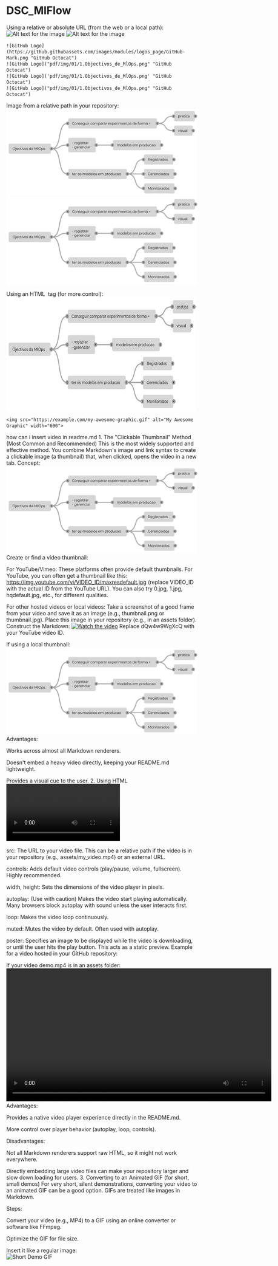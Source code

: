 # DSC_MlFlow



Using a relative or absolute URL (from the web or a local path):
    ![Alt text for the image](image_url_or_path "Optional title for the image")
    ![Alt text for the image]("pdf/img/01/1.Objectivos_de_MlOps.png" "Optional title for the image") 

    ![GitHub Logo](https://github.githubassets.com/images/modules/logos_page/GitHub-Mark.png "GitHub Octocat")
    ![GitHub Logo]("pdf/img/01/1.Objectivos_de_MlOps.png" "GitHub Octocat")
    ![GitHub Logo]('pdf/img/01/1.Objectivos_de_MlOps.png' "GitHub Octocat")
    ![GitHub Logo]("pdf/img/01/1.Objectivos_de_MlOps.png" "GitHub Octocat")

Image from a relative path in your repository:
    ![Screenshot of the application](pdf/img/01/1.Objectivos_de_MlOps.png)
    ![Screenshot of the application](pdf/img/01/1.Objectivos_de_MlOps.png)


Using an HTML <img> tag (for more control):
    <img src="pdf/img/01/1.Objectivos_de_MlOps.png" alt="Alt text for the image" width="500" height="300" align="center">

    <img src="https://example.com/my-awesome-graphic.gif" alt="My Awesome Graphic" width="600">



how can i insert video in readme.md
    1. The "Clickable Thumbnail" Method (Most Common and Recommended)
    This is the most widely supported and effective method. You combine Markdown's image and link syntax to create a clickable image (a thumbnail) that, when clicked, opens the video in a new tab.
    Concept: [![Alt text for image](pdf/img/01/1.Objectivos_de_MlOps.png)](URL_of_your_video "Optional title for video link")Create or find a video thumbnail:

For YouTube/Vimeo: These platforms often provide default thumbnails. For YouTube, you can often get a thumbnail like this: https://img.youtube.com/vi/VIDEO_ID/maxresdefault.jpg (replace VIDEO_ID with the actual ID from the YouTube URL). You can also try 0.jpg, 1.jpg, hqdefault.jpg, etc., for different qualities.

For other hosted videos or local videos: Take a screenshot of a good frame from your video and save it as an image (e.g., thumbnail.png or thumbnail.jpg). Place this image in your repository (e.g., in an assets folder).
Construct the Markdown:
[![Watch the video](https://img.youtube.com/vi/dQw4w9WgXcQ/maxresdefault.jpg)](https://www.youtube.com/watch?v=dQw4w9WgXcQ "Click to watch the video demo")
Replace dQw4w9WgXcQ with your YouTube video ID.

If using a local thumbnail:
[![Project Demo](pdf/img/01/1.Objectivos_de_MlOps.png)](https://example.com/path/to/your/video.mp4 "View Project Demo")
Advantages:

Works across almost all Markdown renderers.

Doesn't embed a heavy video directly, keeping your README.md lightweight.

Provides a visual cue to the user.
    2. Using HTML <video> tag (Limited Support, but possible on GitHub)
    While Markdown doesn't natively support video tags, many Markdown renderers (including GitHub's) will parse raw HTML. This gives you more control, but it's not universally supported.
        <video src="URL_of_your_video.mp4" controls width="640" height="360" poster="pdf/img/01/1.Objectivos_de_MlOps.png"></video>
        <video src="assets/demo.mp4" controls width="700"></video>
        <video src="https://github.com/YOUR_USERNAME/YOUR_REPO/assets/YOUR_ASSET_ID/YOUR_VIDEO_GUID.mp4" controls width="600"></video>
Explanation of attributes:

src: The URL to your video file. This can be a relative path if the video is in your repository (e.g., assets/my_video.mp4) or an external URL.

controls: Adds default video controls (play/pause, volume, fullscreen). Highly recommended.

width, height: Sets the dimensions of the video player in pixels.

autoplay: (Use with caution) Makes the video start playing automatically. Many browsers block autoplay with sound unless the user interacts first.

loop: Makes the video loop continuously.

muted: Mutes the video by default. Often used with autoplay.

poster: Specifies an image to be displayed while the video is downloading, or until the user hits the play button. This acts as a static preview.
Example for a video hosted in your GitHub repository:

If your video demo.mp4 is in an assets folder:
<video src="assets/demo.mp4" controls width="700"></video>
Advantages:

Provides a native video player experience directly in the README.md.

More control over player behavior (autoplay, loop, controls).

Disadvantages:

Not all Markdown renderers support raw HTML, so it might not work everywhere.

Directly embedding large video files can make your repository larger and slow down loading for users.
    3. Converting to an Animated GIF (for short, small demos)
For very short, silent demonstrations, converting your video to an animated GIF can be a good option. GIFs are treated like images in Markdown.

Steps:

Convert your video (e.g., MP4) to a GIF using an online converter or software like FFmpeg.

Optimize the GIF for file size.

Insert it like a regular image:  
        ![Short Demo GIF](assets/short_demo.gif)
